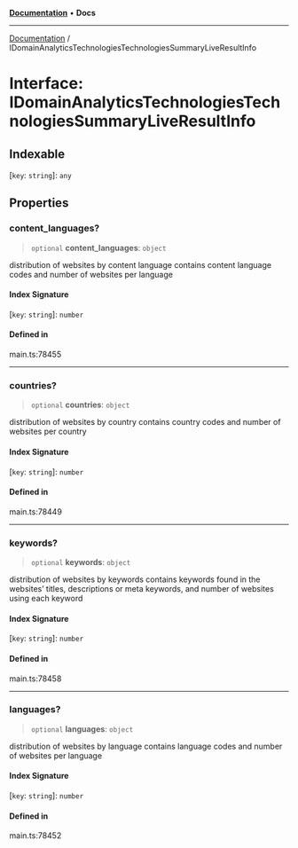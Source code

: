 [**Documentation**](../README.md) • **Docs**

***

[Documentation](../globals.md) / IDomainAnalyticsTechnologiesTechnologiesSummaryLiveResultInfo

# Interface: IDomainAnalyticsTechnologiesTechnologiesSummaryLiveResultInfo

## Indexable

 \[`key`: `string`\]: `any`

## Properties

### content\_languages?

> `optional` **content\_languages**: `object`

distribution of websites by content language
contains content language codes and number of websites per language

#### Index Signature

 \[`key`: `string`\]: `number`

#### Defined in

main.ts:78455

***

### countries?

> `optional` **countries**: `object`

distribution of websites by country
contains country codes and number of websites per country

#### Index Signature

 \[`key`: `string`\]: `number`

#### Defined in

main.ts:78449

***

### keywords?

> `optional` **keywords**: `object`

distribution of websites by keywords
contains keywords found in the websites’ titles, descriptions or meta keywords, and number of websites using each keyword

#### Index Signature

 \[`key`: `string`\]: `number`

#### Defined in

main.ts:78458

***

### languages?

> `optional` **languages**: `object`

distribution of websites by language
contains language codes and number of websites per language

#### Index Signature

 \[`key`: `string`\]: `number`

#### Defined in

main.ts:78452
